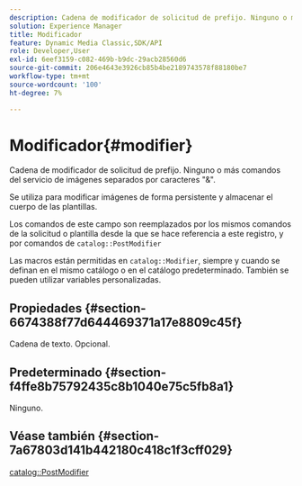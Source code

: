 ```yaml
---
description: Cadena de modificador de solicitud de prefijo. Ninguno o más comandos del servicio de imágenes separados por caracteres "&".
solution: Experience Manager
title: Modificador
feature: Dynamic Media Classic,SDK/API
role: Developer,User
exl-id: 6eef3159-c082-469b-b9dc-29acb28560d6
source-git-commit: 206e4643e3926cb85b4be2189743578f88180be7
workflow-type: tm+mt
source-wordcount: '100'
ht-degree: 7%

---
```


# Modificador{#modifier}

Cadena de modificador de solicitud de prefijo. Ninguno o más comandos del servicio de imágenes separados por caracteres &quot;&amp;&quot;.

Se utiliza para modificar imágenes de forma persistente y almacenar el cuerpo de las plantillas.

Los comandos de este campo son reemplazados por los mismos comandos de la solicitud o plantilla desde la que se hace referencia a este registro, y por comandos de `catalog::PostModifier`

Las macros están permitidas en `catalog::Modifier`, siempre y cuando se definan en el mismo catálogo o en el catálogo predeterminado. También se pueden utilizar variables personalizadas.

## Propiedades {#section-6674388f77d644469371a17e8809c45f}

Cadena de texto. Opcional.

## Predeterminado {#section-f4ffe8b75792435c8b1040e75c5fb8a1}

Ninguno.

## Véase también {#section-7a67803d141b442180c418c1f3cff029}

[catalog::PostModifier](../../../../../../is-api/image-catalog/image-serving-api-ref/c-image-catalog-reference/c-image-svg-data-reference/c-image-data-reference/r-postmodifier-cat.md#reference-4bc3738a812b4e7c8a180e27bfbd770b)
